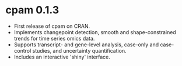 # cpam 0.1.3

* First release of cpam on CRAN.
* Implements changepoint detection, smooth and shape-constrained trends for time series omics data.
* Supports transcript- and gene-level analysis, case-only and case-control studies, and uncertainty quantification.
* Includes an interactive 'shiny' interface.
